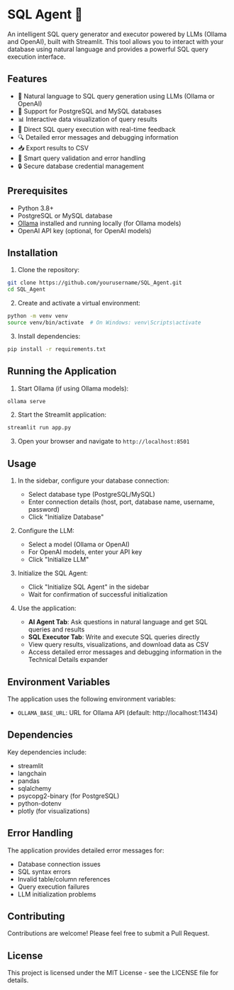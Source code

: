 # SQL Agent 🤖

An intelligent SQL query generator and executor powered by LLMs (Ollama and OpenAI), built with Streamlit. This tool allows you to interact with your database using natural language and provides a powerful SQL query execution interface.

## Features

- 🤖 Natural language to SQL query generation using LLMs (Ollama or OpenAI)
- 🔄 Support for PostgreSQL and MySQL databases
- 📊 Interactive data visualization of query results
- 📝 Direct SQL query execution with real-time feedback
- 🔍 Detailed error messages and debugging information
- 📥 Export results to CSV
- 🎯 Smart query validation and error handling
- 🔒 Secure database credential management

## Prerequisites

- Python 3.8+
- PostgreSQL or MySQL database
- [Ollama](https://ollama.ai/) installed and running locally (for Ollama models)
- OpenAI API key (optional, for OpenAI models)

## Installation

1. Clone the repository:
```bash
git clone https://github.com/yourusername/SQL_Agent.git
cd SQL_Agent
```

2. Create and activate a virtual environment:
```bash
python -m venv venv
source venv/bin/activate  # On Windows: venv\Scripts\activate
```

3. Install dependencies:
```bash
pip install -r requirements.txt
```

## Running the Application

1. Start Ollama (if using Ollama models):
```bash
ollama serve
```

2. Start the Streamlit application:
```bash
streamlit run app.py
```

3. Open your browser and navigate to `http://localhost:8501`

## Usage

1. In the sidebar, configure your database connection:
   - Select database type (PostgreSQL/MySQL)
   - Enter connection details (host, port, database name, username, password)
   - Click "Initialize Database"

2. Configure the LLM:
   - Select a model (Ollama or OpenAI)
   - For OpenAI models, enter your API key
   - Click "Initialize LLM"

3. Initialize the SQL Agent:
   - Click "Initialize SQL Agent" in the sidebar
   - Wait for confirmation of successful initialization

4. Use the application:
   - **AI Agent Tab**: Ask questions in natural language and get SQL queries and results
   - **SQL Executor Tab**: Write and execute SQL queries directly
   - View query results, visualizations, and download data as CSV
   - Access detailed error messages and debugging information in the Technical Details expander

## Environment Variables

The application uses the following environment variables:
- `OLLAMA_BASE_URL`: URL for Ollama API (default: http://localhost:11434)

## Dependencies

Key dependencies include:
- streamlit
- langchain
- pandas
- sqlalchemy
- psycopg2-binary (for PostgreSQL)
- python-dotenv
- plotly (for visualizations)

## Error Handling

The application provides detailed error messages for:
- Database connection issues
- SQL syntax errors
- Invalid table/column references
- Query execution failures
- LLM initialization problems

## Contributing

Contributions are welcome! Please feel free to submit a Pull Request.

## License

This project is licensed under the MIT License - see the LICENSE file for details. 